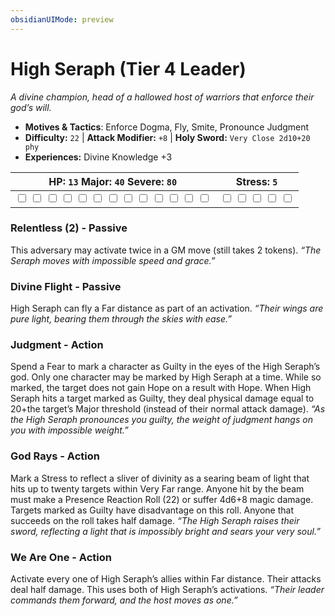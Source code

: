 ```yaml
---
obsidianUIMode: preview
---
```

# High Seraph (Tier 4 Leader)

*A divine champion, head of a hallowed host of warriors that enforce their god’s will.*

- **Motives & Tactics**: Enforce Dogma, Fly, Smite, Pronounce Judgment
- **Difficulty:** `22` | **Attack Modifier:** `+8` | **Holy Sword:** `Very Close 2d10+20 phy`
- **Experiences:** Divine Knowledge +3

| HP: `13` Major: `40` Severe: `80` | Stress: `5` |
|--|--|
|  <input type="checkbox" unchecked id="6ae5665d"> <input type="checkbox" unchecked id="7e201938"> <input type="checkbox" unchecked id="688c037f"> <input type="checkbox" unchecked id="ba384bf5"> <input type="checkbox" unchecked id="e75ef6d7"> <input type="checkbox" unchecked id="a5062de6"> <input type="checkbox" unchecked id="b04772ee"> <input type="checkbox" unchecked id="044ec605"> <input type="checkbox" unchecked id="5d4a1b42"> <input type="checkbox" unchecked id="00e3df05"> <input type="checkbox" unchecked id="173c695b"> <input type="checkbox" unchecked id="f36ee2ac"> <input type="checkbox" unchecked id="98505fb7"> |  <input type="checkbox" unchecked id="dae7866d"> <input type="checkbox" unchecked id="79469f20"> <input type="checkbox" unchecked id="a3fde1d5"> <input type="checkbox" unchecked id="d17754a7"> <input type="checkbox" unchecked id="f8795610"> |

### Relentless (2) - Passive

This adversary may activate twice in a GM move (still takes 2 tokens). *“The Seraph moves with impossible speed and grace.”*

### Divine Flight - Passive

High Seraph can fly a Far distance as part of an activation. *“Their wings are pure light, bearing them through the skies with ease.”*

### Judgment - Action

Spend a Fear to mark a character as Guilty in the eyes of the High Seraph’s god. Only one character may be marked by High Seraph at a time. While so marked, the target does not gain Hope on a result with Hope. When High Seraph hits a target marked as Guilty, they deal physical damage equal to 20+the target’s Major threshold (instead of their normal attack damage). *“As the High Seraph pronounces you guilty, the weight of judgment hangs on you with impossible weight.”*

### God Rays - Action

Mark a Stress to reflect a sliver of divinity as a searing beam of light that hits up to twenty targets within Very Far range. Anyone hit by the beam must make a Presence Reaction Roll (22) or suffer 4d6+8 magic damage. Targets marked as Guilty have disadvantage on this roll. Anyone that succeeds on the roll takes half damage. *“The High Seraph raises their sword, reflecting a light that is impossibly bright and sears your very soul.”*

### We Are One - Action

Activate every one of High Seraph’s allies within Far distance. Their attacks deal half damage. This uses both of High Seraph’s activations. *“Their leader commands them forward, and the host moves as one.”*

